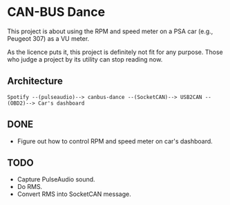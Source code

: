 CAN-BUS Dance
=============
This project is about using the RPM and speed meter on a PSA car (e.g., Peugeot 307) as a VU meter.

As the licence puts it, this project is definitely not fit for any purpose. Those who judge a project by its utility can stop reading now.

Architecture
------------

```
Spotify --(pulseaudio)--> canbus-dance --(SocketCAN)--> USB2CAN --(OBD2)--> Car's dashboard
```

DONE
----
* Figure out how to control RPM and speed meter on car's dashboard.

TODO
----
* Capture PulseAudio sound.
* Do RMS.
* Convert RMS into SocketCAN message.
